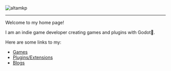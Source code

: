 <img src="~/images/altamkp_main.png" alt="altamkp" style="display: block; margin: 0 auto" />

---

Welcome to my home page!

I am an indie game developer creating games and plugins with Godot👾.

Here are some links to my:

- [Games](~/games/games.md)
- [Plugins/Extensions](~/plugins/plugins.md)
- [Blogs](~/blogs/blogs.md)
